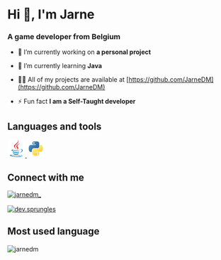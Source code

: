 <h1 align="left">Hi 👋, I'm Jarne</h1>
<h3 align="left">A game developer from Belgium</h3>



- 🔭 I’m currently working on **a personal project**

- 🌱 I’m currently learning **Java**

- 👨‍💻 All of my projects are available at [https://github.com/JarneDM](https://github.com/JarneDM)

- ⚡ Fun fact **I am a Self-Taught developer**



## Languages and tools
<p align="left"> <a href="https://www.java.com" target="_blank" rel="noreferrer"> <img src="https://raw.githubusercontent.com/devicons/devicon/master/icons/java/java-original.svg" alt="java" width="40" height="40"/> </a> <a href="https://www.python.org" target="_blank" rel="noreferrer"> <img src="https://raw.githubusercontent.com/devicons/devicon/master/icons/python/python-original.svg" alt="python" width="40" height="40"/> </a>

## Connect with me
<p align="left"> <a href="https://twitter.com/jarnedm_" target="blank"><img src="https://img.shields.io/twitter/follow/jarnedm_?logo=twitter&style=for-the-badge" alt="jarnedm_" /></a> </p>
<a href="https://www.youtube.com/c/dev.sprungles" target="blank"><img align="center" src="https://raw.githubusercontent.com/rahuldkjain/github-profile-readme-generator/master/src/images/icons/Social/youtube.svg" alt="dev.sprungles" height="30" width="40" /></a>
</p>


## Most used language
<p><img align="center" src="https://github-readme-stats.vercel.app/api/top-langs?username=jarnedm&show_icons=true&locale=en&layout=compact" alt="jarnedm" /></p>

